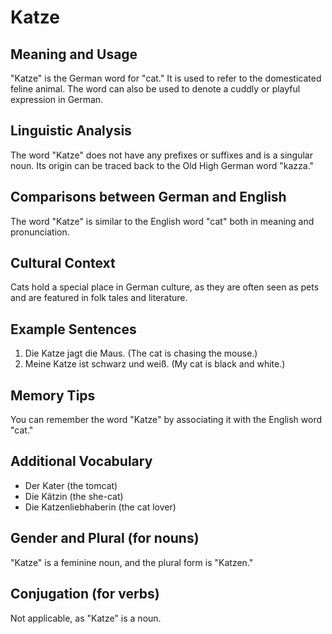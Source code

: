 # Katze
## Meaning and Usage
"Katze" is the German word for "cat." It is used to refer to the domesticated feline animal. The word can also be used to denote a cuddly or playful expression in German.

## Linguistic Analysis
The word "Katze" does not have any prefixes or suffixes and is a singular noun. Its origin can be traced back to the Old High German word "kazza." 

## Comparisons between German and English
The word "Katze" is similar to the English word "cat" both in meaning and pronunciation. 

## Cultural Context
Cats hold a special place in German culture, as they are often seen as pets and are featured in folk tales and literature.

## Example Sentences
1. Die Katze jagt die Maus. (The cat is chasing the mouse.)
2. Meine Katze ist schwarz und weiß. (My cat is black and white.)

## Memory Tips
You can remember the word "Katze" by associating it with the English word "cat."

## Additional Vocabulary
- Der Kater (the tomcat)
- Die Kätzin (the she-cat)
- Die Katzenliebhaberin (the cat lover)

## Gender and Plural (for nouns)
"Katze" is a feminine noun, and the plural form is "Katzen."

## Conjugation (for verbs)
Not applicable, as "Katze" is a noun.